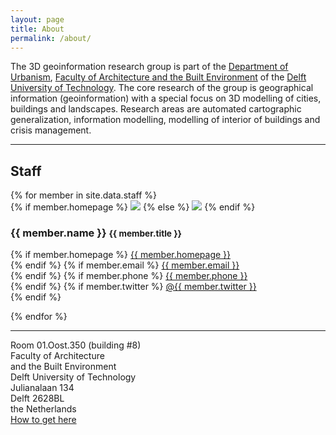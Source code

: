 ```yaml
---
layout: page
title: About
permalink: /about/
---
```



The 3D geoinformation research group is part of the [Department of Urbanism](http://www.bk.tudelft.nl/en/about-faculty/departments/urbanism/), [Faculty of Architecture and the Built Environment](http://www.bk.tudelft.nl) of the [Delft University of Technology](http://www.tudelft.nl). The core research of the group is geographical information (geoinformation) with a special focus on 3D modelling of cities, buildings and landscapes. Research areas are automated cartographic generalization, information modelling, modelling of interior of buildings and crisis management.

--- 

## Staff

<div class="row">
    {% for member in site.data.staff %}
    <div class="col-lg-4 col-sm-6">
    {% if member.homepage %}
      <a href="http://{{ member.homepage }}"><img class="img-circle img-responsive" src="{{ "/img/staff/" | append: member.photo | prepend: site.baseurl }}"></a>
    {% else %}
      <img class="img-circle img-responsive" src="{{ "/img/staff/" | append: member.photo | prepend: site.baseurl }}">
    {% endif %}
      <h3>{{ member.name }} <small>{{ member.title }}</small></h3>
      <p>
        {% if member.homepage %}
          <i class="fa fa-home"></i> <a href="http://{{ member.homepage }}">{{ member.homepage }}</a><br>
        {% endif %}
        {% if member.email %}
          <i class="fa fa-envelope"></i> <a href="mailto:{{ member.email }}">{{ member.email }}</a><br>
        {% endif %}
        {% if member.phone %}
          <i class="fa fa-phone"></i> <a href="tel:{{ member.phone }}">{{ member.phone }}</a><br>
        {% endif %}
        {% if member.twitter %}
          <i class="fa fa-twitter"></i> <a href="https://twitter.com/{{ member.twitter }}">@{{ member.twitter }}</a><br>
        {% endif %}        
      </p>
    </div>
    {% endfor %}
</div>

---

<div class="col-md-4">
  <i class="fa fa-map-marker fa-fw">     </i> Room 01.Oost.350 (building #8) <br>
  <i class="fa fa-map-marker fa-fw fade"></i> Faculty of Architecture <br>
  <i class="fa fa-map-marker fa-fw fade"></i> and the Built Environment<br>
  <i class="fa fa-map-marker fa-fw fade"></i> Delft University of Technology <br>
  <i class="fa fa-map-marker fa-fw fade"></i> Julianalaan 134 <br>
  <i class="fa fa-map-marker fa-fw fade"></i> Delft 2628BL<br>
  <i class="fa fa-map-marker fa-fw fade"></i> the Netherlands <br>
  <i class="fa fa-map-marker fa-fw fade"></i> <a href="http://www.tudelft.nl/en/about-tu-delft/contact-and-accessibility/housing-tu-delft/accessibility/building-8/">How to get here</a>
</div>
<div class="col-md-8">
  <div id="map"></div>
</div>

<script src="//cdn.leafletjs.com/leaflet-0.4/leaflet.js"></script>
<script src="//cdnjs.cloudflare.com/ajax/libs/proj4js/1.1.0/proj4js-compressed.js"></script>
<script src="{{ "/assets/js/mymap.js" | prepend: site.baseurl }}"></script>

